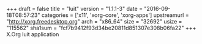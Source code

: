 +++
draft = false
title = "luit"
version = "1.1.1-3"
date = "2016-09-18T08:57:23"
categories = ['x11', 'xorg-core', 'xorg-apps']
upstreamurl = "http://xorg.freedesktop.org"
arch = "x86_64"
size = "32692"
usize = "115562"
sha1sum = "fcf7b9412f93d34be20811d851307e308b06fa22"
+++
X.Org luit application